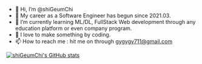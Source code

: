 - 👋 Hi, I’m @shiGeumChi
- 👀 My career as a Software Engineer has begun since 2021.03.
- 🌱 I’m currently learning ML/DL, FullStack Web development through any education platform or even company program.
- 💞️ I love to make something by coding.
- 📫 How to reach me : hit me on through gygygy711@gmail.com

[![shiGeumChi's GitHub stats](https://github-readme-stats.vercel.app/api?username=shigeumchi)](https://github.com/anuraghazra/github-readme-stats&theme=dark&show_icons=true)

<!---
shiGeumChi/shiGeumChi is a ✨ special ✨ repository because its `README.md` (this file) appears on your GitHub profile.
You can click the Preview link to take a look at your changes.
--->

